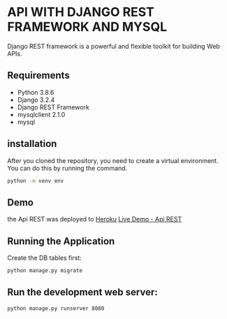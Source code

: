 # API WITH DJANGO REST FRAMEWORK AND MYSQL
Django REST framework is a powerful and flexible toolkit for building Web APIs.

## Requirements
- Python 3.8.6
- Django 3.2.4
- Django REST Framework
- mysqlclient 2.1.0
- mysql

## installation
After you cloned the repository, you need to create a virtual environment. You can do this by running the command.
```sh
python -m venv env
```

## Demo
the Api REST was deployed to [Heroku](https://dashboard.heroku.com/)
[Live Demo - Api REST](https://api-rest-bsale.herokuapp.com/api/products/)

## Running the Application
Create the DB tables first:
```sh
python manage.py migrate
```
## Run the development web server:
```sh
python manage.py runserver 8080
```


